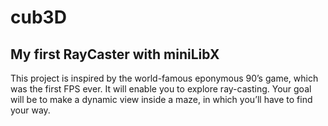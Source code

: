 # cub3D

## My first RayCaster with miniLibX

This project is inspired by the world-famous eponymous 90’s game, which
was the first FPS ever. It will enable you to explore ray-casting. Your goal will be to
make a dynamic view inside a maze, in which you’ll have to find your way.
